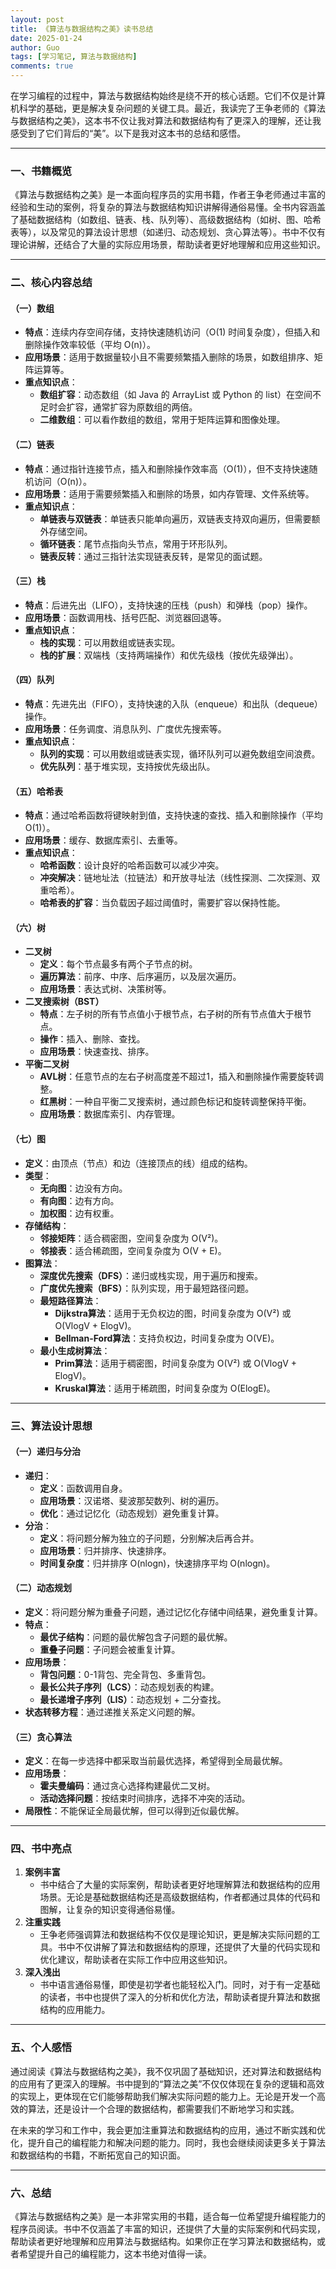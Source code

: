 ```yaml
---
layout: post
title: 《算法与数据结构之美》读书总结
date: 2025-01-24
author: Guo
tags: [学习笔记, 算法与数据结构]
comments: true
---
```


在学习编程的过程中，算法与数据结构始终是绕不开的核心话题。它们不仅是计算机科学的基础，更是解决复杂问题的关键工具。最近，我读完了王争老师的《算法与数据结构之美》，这本书不仅让我对算法和数据结构有了更深入的理解，还让我感受到了它们背后的“美”。以下是我对这本书的总结和感悟。

------

### 一、书籍概览

《算法与数据结构之美》是一本面向程序员的实用书籍，作者王争老师通过丰富的经验和生动的案例，将复杂的算法与数据结构知识讲解得通俗易懂。全书内容涵盖了基础数据结构（如数组、链表、栈、队列等）、高级数据结构（如树、图、哈希表等），以及常见的算法设计思想（如递归、动态规划、贪心算法等）。书中不仅有理论讲解，还结合了大量的实际应用场景，帮助读者更好地理解和应用这些知识。

------

### 二、核心内容总结

#### （一）数组

- **特点**：连续内存空间存储，支持快速随机访问（O(1) 时间复杂度），但插入和删除操作效率较低（平均 O(n)）。
- **应用场景**：适用于数据量较小且不需要频繁插入删除的场景，如数组排序、矩阵运算等。
- **重点知识点**：
  - **数组扩容**：动态数组（如 Java 的 ArrayList 或 Python 的 list）在空间不足时会扩容，通常扩容为原数组的两倍。
  - **二维数组**：可以看作数组的数组，常用于矩阵运算和图像处理。

#### （二）链表

- **特点**：通过指针连接节点，插入和删除操作效率高（O(1)），但不支持快速随机访问（O(n)）。
- **应用场景**：适用于需要频繁插入和删除的场景，如内存管理、文件系统等。
- **重点知识点**：
  - **单链表与双链表**：单链表只能单向遍历，双链表支持双向遍历，但需要额外存储空间。
  - **循环链表**：尾节点指向头节点，常用于环形队列。
  - **链表反转**：通过三指针法实现链表反转，是常见的面试题。

#### （三）栈

- **特点**：后进先出（LIFO），支持快速的压栈（push）和弹栈（pop）操作。
- **应用场景**：函数调用栈、括号匹配、浏览器回退等。
- **重点知识点**：
  - **栈的实现**：可以用数组或链表实现。
  - **栈的扩展**：双端栈（支持两端操作）和优先级栈（按优先级弹出）。

#### （四）队列

- **特点**：先进先出（FIFO），支持快速的入队（enqueue）和出队（dequeue）操作。
- **应用场景**：任务调度、消息队列、广度优先搜索等。
- **重点知识点**：
  - **队列的实现**：可以用数组或链表实现，循环队列可以避免数组空间浪费。
  - **优先队列**：基于堆实现，支持按优先级出队。

#### （五）哈希表

- **特点**：通过哈希函数将键映射到值，支持快速的查找、插入和删除操作（平均 O(1)）。
- **应用场景**：缓存、数据库索引、去重等。
- **重点知识点**：
  - **哈希函数**：设计良好的哈希函数可以减少冲突。
  - **冲突解决**：链地址法（拉链法）和开放寻址法（线性探测、二次探测、双重哈希）。
  - **哈希表的扩容**：当负载因子超过阈值时，需要扩容以保持性能。

#### （六）树

- **二叉树**
  - **定义**：每个节点最多有两个子节点的树。
  - **遍历算法**：前序、中序、后序遍历，以及层次遍历。
  - **应用场景**：表达式树、决策树等。
- **二叉搜索树（BST）**
  - **特点**：左子树的所有节点值小于根节点，右子树的所有节点值大于根节点。
  - **操作**：插入、删除、查找。
  - **应用场景**：快速查找、排序。
- **平衡二叉树**
  - **AVL树**：任意节点的左右子树高度差不超过1，插入和删除操作需要旋转调整。
  - **红黑树**：一种自平衡二叉搜索树，通过颜色标记和旋转调整保持平衡。
  - **应用场景**：数据库索引、内存管理。

#### （七）图

- **定义**：由顶点（节点）和边（连接顶点的线）组成的结构。
- **类型**：
  - **无向图**：边没有方向。
  - **有向图**：边有方向。
  - **加权图**：边有权重。
- **存储结构**：
  - **邻接矩阵**：适合稠密图，空间复杂度为 O(V²)。
  - **邻接表**：适合稀疏图，空间复杂度为 O(V + E)。
- **图算法**：
  - **深度优先搜索（DFS）**：递归或栈实现，用于遍历和搜索。
  - **广度优先搜索（BFS）**：队列实现，用于最短路径问题。
  - **最短路径算法**：
    - **Dijkstra算法**：适用于无负权边的图，时间复杂度为 O(V²) 或 O(VlogV + ElogV)。
    - **Bellman-Ford算法**：支持负权边，时间复杂度为 O(VE)。
  - **最小生成树算法**：
    - **Prim算法**：适用于稠密图，时间复杂度为 O(V²) 或 O(VlogV + ElogV)。
    - **Kruskal算法**：适用于稀疏图，时间复杂度为 O(ElogE)。

------

### 三、算法设计思想

#### （一）递归与分治

- **递归**：
  - **定义**：函数调用自身。
  - **应用场景**：汉诺塔、斐波那契数列、树的遍历。
  - **优化**：通过记忆化（动态规划）避免重复计算。
- **分治**：
  - **定义**：将问题分解为独立的子问题，分别解决后再合并。
  - **应用场景**：归并排序、快速排序。
  - **时间复杂度**：归并排序 O(nlogn)，快速排序平均 O(nlogn)。

#### （二）动态规划

- **定义**：将问题分解为重叠子问题，通过记忆化存储中间结果，避免重复计算。
- **特点**：
  - **最优子结构**：问题的最优解包含子问题的最优解。
  - **重叠子问题**：子问题会被重复计算。
- **应用场景**：
  - **背包问题**：0-1背包、完全背包、多重背包。
  - **最长公共子序列（LCS）**：动态规划表的构建。
  - **最长递增子序列（LIS）**：动态规划 + 二分查找。
- **状态转移方程**：通过递推关系定义问题的解。

#### （三）贪心算法

- **定义**：在每一步选择中都采取当前最优选择，希望得到全局最优解。
- **应用场景**：
  - **霍夫曼编码**：通过贪心选择构建最优二叉树。
  - **活动选择问题**：按结束时间排序，选择不冲突的活动。
- **局限性**：不能保证全局最优解，但可以得到近似最优解。

------

### 四、书中亮点

1. **案例丰富**
   - 书中结合了大量的实际案例，帮助读者更好地理解算法和数据结构的应用场景。无论是基础数据结构还是高级数据结构，作者都通过具体的代码和图解，让复杂的知识变得通俗易懂。
2. **注重实践**
   - 王争老师强调算法和数据结构不仅仅是理论知识，更是解决实际问题的工具。书中不仅讲解了算法和数据结构的原理，还提供了大量的代码实现和优化建议，帮助读者在实际工作中应用这些知识。
3. **深入浅出**
   - 书中语言通俗易懂，即使是初学者也能轻松入门。同时，对于有一定基础的读者，书中也提供了深入的分析和优化方法，帮助读者提升算法和数据结构的应用能力。

------

### 五、个人感悟

通过阅读《算法与数据结构之美》，我不仅巩固了基础知识，还对算法和数据结构的应用有了更深入的理解。书中提到的“算法之美”不仅仅体现在复杂的逻辑和高效的实现上，更体现在它们能够帮助我们解决实际问题的能力上。无论是开发一个高效的算法，还是设计一个合理的数据结构，都需要我们不断地学习和实践。

在未来的学习和工作中，我会更加注重算法和数据结构的应用，通过不断实践和优化，提升自己的编程能力和解决问题的能力。同时，我也会继续阅读更多关于算法和数据结构的书籍，不断拓宽自己的知识面。

------

### 六、总结

《算法与数据结构之美》是一本非常实用的书籍，适合每一位希望提升编程能力的程序员阅读。书中不仅涵盖了丰富的知识，还提供了大量的实际案例和代码实现，帮助读者更好地理解和应用算法与数据结构。如果你正在学习算法和数据结构，或者希望提升自己的编程能力，这本书绝对值得一读。